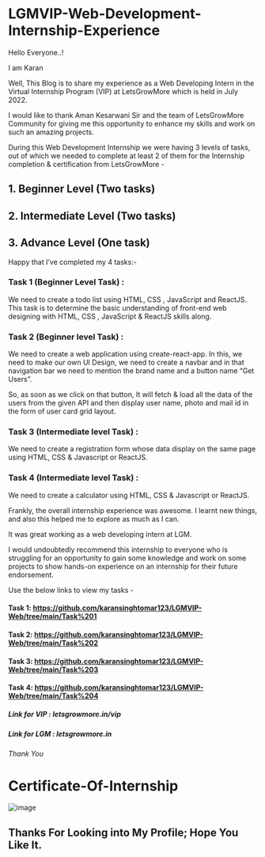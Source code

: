 # LGMVIP-Web-Development-Internship-Experience

Hello Everyone..!

I am Karan


Well, This Blog is to share my experience as a Web Developing Intern in the Virtual Internship Program (VIP) at LetsGrowMore which is held in July 2022.

I would like to thank Aman Kesarwani Sir and the team of LetsGrowMore Community for giving me this opportunity to enhance my skills and work on such an amazing projects.

During this Web Development Internship we were having 3 levels of tasks, out of which we needed to complete at least 2 of them for the Internship completion & certification from LetsGrowMore -


## 1. Beginner Level (Two tasks)

## 2. Intermediate Level (Two tasks)

## 3. Advance Level (One task)


Happy that I’ve completed my 4 tasks:-


### Task 1 (Beginner Level Task) : 
We need to create a todo list using HTML, CSS , JavaScript and ReactJS. This task is to determine the basic understanding of front-end web designing with HTML, CSS , JavaScript & ReactJS skills along.


### Task 2 (Beginner level Task) : 
We need to create a web application using create-react-app. In this, we need to make our own UI Design, we need to create a navbar and in that navigation bar we need to mention the brand name and a button name “Get Users”.

So, as soon as we click on that button, It will fetch & load all the data of the users from the given API and then display user name, photo and mail id in the form of user card grid layout.


### Task 3 (Intermediate level Task) : 
We need to create a registration form whose data display on the same page using HTML, CSS & Javascript or ReactJS.


### Task 4 (Intermediate level Task) : 
We need to create a calculator using HTML, CSS & Javascript or ReactJS.


Frankly, the overall internship experience was awesome. I learnt new things, and also this helped me to explore as much as I can.

It was great working as a web developing intern at LGM.

I would undoubtedly recommend this internship to everyone who is struggling for an opportunity to gain some knowledge and work on some projects to show hands-on experience on an internship for their future endorsement.


Use the below links to view my tasks -

#### Task 1: https://github.com/karansinghtomar123/LGMVIP-Web/tree/main/Task%201

#### Task 2: https://github.com/karansinghtomar123/LGMVIP-Web/tree/main/Task%202

#### Task 3: https://github.com/karansinghtomar123/LGMVIP-Web/tree/main/Task%203

#### Task 4: https://github.com/karansinghtomar123/LGMVIP-Web/tree/main/Task%204

##### Link for VIP : letsgrowmore.in/vip
##### Link for LGM : letsgrowmore.in

###### Thank You

# Certificate-Of-Internship

![image](https://user-images.githubusercontent.com/31335553/183157527-47f9528d-e82c-4d21-a5c3-bc3c1849d44b.png)

## Thanks For Looking into My Profile; Hope You Like It.
